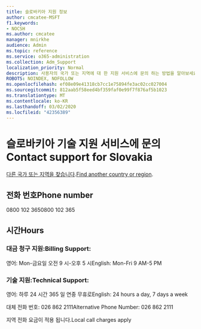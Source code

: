 ```yaml
---
title: 슬로바키아 지원 정보
author: cmcatee-MSFT
f1.keywords:
- NOCSH
ms.author: cmcatee
manager: mnirkhe
audience: Admin
ms.topic: reference
ms.service: o365-administration
ms.collection: Adm_Support
localization_priority: Normal
description: 사용자의 국가 또는 지역에 대 한 지원 서비스에 문의 하는 방법을 알아보세요.
ROBOTS: NOINDEX, NOFOLLOW
ms.openlocfilehash: ef08e09e41318cb7cc1e75894fe3ac02cc027004
ms.sourcegitcommit: 812aab5f58eed4bf359faf0e99f7f876af5b1023
ms.translationtype: MT
ms.contentlocale: ko-KR
ms.lasthandoff: 03/02/2020
ms.locfileid: "42356389"
---
```

# <a name="contact-support-for-slovakia"></a><span data-ttu-id="b36bc-103">슬로바키아 기술 지원 서비스에 문의</span><span class="sxs-lookup"><span data-stu-id="b36bc-103">Contact support for Slovakia</span></span>

<span data-ttu-id="b36bc-104">[다른 국가 또는 지역을 찾습니다](../contact-support-for-business-products.md).</span><span class="sxs-lookup"><span data-stu-id="b36bc-104">[Find another country or region](../contact-support-for-business-products.md).</span></span>

## <a name="phone-number"></a><span data-ttu-id="b36bc-105">전화 번호</span><span class="sxs-lookup"><span data-stu-id="b36bc-105">Phone number</span></span>
<span data-ttu-id="b36bc-106">0800 102 365</span><span class="sxs-lookup"><span data-stu-id="b36bc-106">0800 102 365</span></span>

## <a name="hours"></a><span data-ttu-id="b36bc-107">시간</span><span class="sxs-lookup"><span data-stu-id="b36bc-107">Hours</span></span>
### <a name="billing-support"></a><span data-ttu-id="b36bc-108">대금 청구 지원:</span><span class="sxs-lookup"><span data-stu-id="b36bc-108">Billing Support:</span></span>

<span data-ttu-id="b36bc-109">영어: Mon-금요일 오전 9 시-오후 5 시</span><span class="sxs-lookup"><span data-stu-id="b36bc-109">English: Mon-Fri 9 AM-5 PM</span></span>

### <a name="technical-support"></a><span data-ttu-id="b36bc-110">기술 지원:</span><span class="sxs-lookup"><span data-stu-id="b36bc-110">Technical Support:</span></span>

<span data-ttu-id="b36bc-111">영어: 하루 24 시간 365 일 연중 무휴로</span><span class="sxs-lookup"><span data-stu-id="b36bc-111">English: 24 hours a day, 7 days a week</span></span>

<span data-ttu-id="b36bc-112">대체 전화 번호: 026 862 2111</span><span class="sxs-lookup"><span data-stu-id="b36bc-112">Alternative Phone Number: 026 862 2111</span></span>

<span data-ttu-id="b36bc-113">지역 전화 요금이 적용 됩니다.</span><span class="sxs-lookup"><span data-stu-id="b36bc-113">Local call charges apply</span></span>
